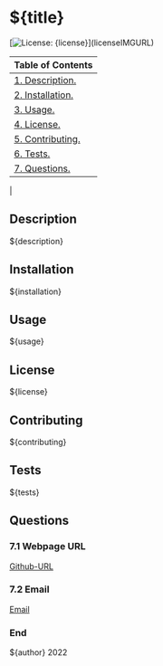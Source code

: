 # ${title}

[![License: ${license}]($licenseIMGURL)](${licenseURL})

|  Table of Contents |
| ----------- |
| [1. Description.](#description)|
| [2. Installation.](#installation) |
| [3. Usage.](#usage)|
| [4. License.](#licenses)|
| [5. Contributing.](#contributing)|
| [6. Tests.](#tests)|
| [7. Questions.](#questions)|
|

## Description

${description}

## Installation

${installation}

## Usage

${usage}

## License

${license}

## Contributing

${contributing}

## Tests

${tests}

## Questions

### 7.1 Webpage URL
[Github-URL](${github})

### 7.2 Email
[Email](${email})

### End

${author} 2022
